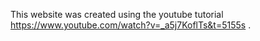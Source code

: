 This website was created using the youtube tutorial https://www.youtube.com/watch?v=_a5j7KoflTs&t=5155s .